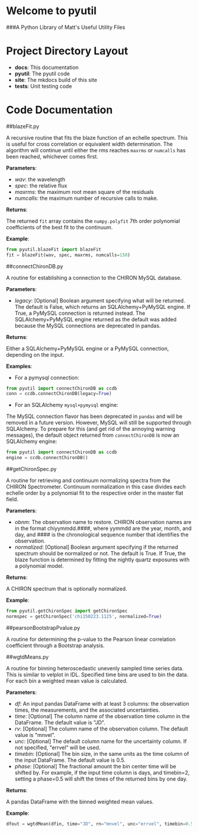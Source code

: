 # Welcome to pyutil

###A Python Library of Matt's Useful Utility Files

Project Directory Layout
========================

- **docs**: This documentation
- **pyutil**: The pyutil code
- **site**: The mkdocs build of this site
- **tests**: Unit testing code

Code Documentation
==================

##blazeFit.py

A recursive routine that fits the blaze function of an echelle spectrum. This is useful for cross correlation or equivalent width determination. The algorithm will continue until either the rms reaches `maxrms` or `numcalls` has been reached, whichever comes first.

**Parameters**:
- *wav*: the wavelength
- *spec*: the relative flux
- *maxrms*: the maximum root mean square of the residuals
- *numcalls*: the maximum number of recursive calls to make.

**Returns**:

The returned `fit` array contains the `numpy.polyfit` 7th order polynomial coefficients of the best fit to the continuum.


**Example**:
```python
from pyutil.blazeFit import blazeFit
fit = blazeFit(wav, spec, maxrms, numcalls=150)
```

##connectChironDB.py

A routine for establishing a connection to the CHIRON MySQL database.

**Parameters**:
- *legacy*: [Optional] Boolean argument specifying what will be returned. The default is False, which returns an SQLAlchemy+PyMySQL engine. If True, a PyMySQL connection is returned instead. The SQLAlchemy+PyMySQL engine returned as the default was added because the MySQL connections are deprecated in pandas.

**Returns**:

Either a SQLAlchemy+PyMySQL engine or a PyMySQL connection, depending on the input.

**Examples**:

- For a pymysql connection:

```python
from pyutil import connectChironDB as ccdb
conn = ccdb.connectChironDB(legacy=True)
```

- For an SQLAlchemy `mysql+pymysql` engine:

The MySQL connection flavor has been deprecated in `pandas` and will be removed in a future version. However, MySQL will still be supported through SQLAlchemy. To prepare for this (and get rid of the annoying warning messages), the default object returned from `connectChironDB` is now an SQLAlchemy engine:
```python
from pyutil import connectChironDB as ccdb
engine = ccdb.connectChironDB()
```


##getChironSpec.py

A routine for retrieving and continuum normalizing spectra from the CHIRON Spectrometer. Continuum normalization in this case divides each echelle order by a polynomial fit to the respective order in the master flat field.

**Parameters**:

- *obnm*: The observation name to restore. CHIRON observation names are in the format chiyymmdd.####, where yymmdd are the year, month, and day, and #### is the chronological sequence number that identifies the observation.
- *normalized*: [Optional] Boolean argument specifying if the returned spectrum should be normalized or not. The default is True. If True, the blaze function is determined by fitting the nightly quartz exposures with a polynomial model.

**Returns**:

A CHIRON spectrum that is optionally normalized.

**Example**:
```python
from pyutil.getChironSpec import getChironSpec
normspec = getChironSpec('chi150223.1125', normalized=True)
```

##pearsonBootstrapPvalue.py

A routine for determining the p-value to the Pearson linear correlation coefficient through a Bootstrap analysis.

##wgtdMeans.py

A routine for binning heteroscedastic unevenly sampled time series data. This is similar to velplot in IDL. Specified time bins are used to bin the data. For each bin a weighted mean value is calculated.

**Parameters**:

- *df*: An input pandas DataFrame with at least 3 columns: the observation times, the measurements, and the associated uncertainties.
- *time*: [Optional] The column name of the observation time column in the DataFrame. The default value is "JD".
- *rv*: [Optional] The column name of the observation column. The default value is "mnvel".
- *unc*: [Optional] The default column name for the uncertainty column. If not specified, "errvel" will be used.
- *timebin*: [Optional] The bin size, in the same units as the time column of the input DataFrame. The default value is 0.5.
- *phase*: [Optional] The fractional amount the bin center time will be shifted by. For example, if the input time column is days, and timebin=2, setting a phase=0.5 will shift the times of the returned bins by one day.

**Returns**:

A pandas DataFrame with the binned weighted mean values.

**Example**:
```python
dfout = wgtdMean(dfin, time="JD", rn="mnvel", unc="errvel", timebin=0.5, phase=0)
```
